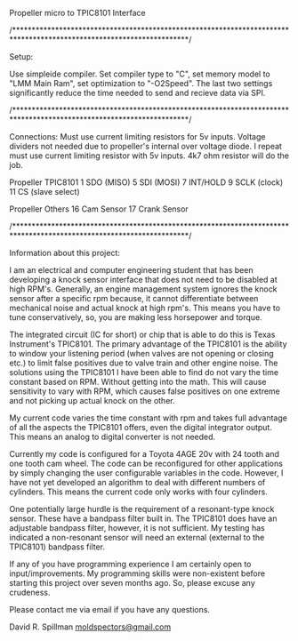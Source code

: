 Propeller micro to TPIC8101 Interface

/*********************************************************************************************************************/

Setup:

Use simpleide compiler.  Set compiler type to "C", set memory model to "LMM Main Ram", set optimization to 
"-O2Speed".  The last two settings significantly reduce the time needed to send and recieve data via SPI.

/*********************************************************************************************************************/

Connections: Must use current limiting resistors for 5v inputs.  Voltage dividers not needed due to propeller's 
internal over voltage diode.  I repeat must use current limiting resistor with 5v inputs.  4k7 ohm resistor will 
do the job.

Propeller             TPIC8101
1                     SDO (MISO)
5                     SDI (MOSI)
7                     INT/HOLD
9                     SCLK (clock)
11                    CS (slave select)

Propeller             Others
16                    Cam Sensor
17                    Crank Sensor

/*********************************************************************************************************************/


Information about this project:

I am an electrical and computer engineering student that has been developing a knock sensor interface that does 
not need to be disabled at high RPM's.  Generally, an engine management system ignores the knock sensor after a 
specific rpm because, it cannot differentiate between mechanical noise and actual knock at high rpm's.  This 
means you have to tune conservatively, so, you are making less horsepower and torque.

The integrated circuit (IC for short) or chip that is able to do this is Texas Instrument's TPIC8101.  The primary 
advantage of the TPIC8101 is the ability to window your listening period (when valves are not opening or closing etc.) 
to limit false positives due to valve train and other engine noise.  The solutions using the TPIC8101 I have been able 
to find do not vary the time constant based on RPM.  Without getting into the math.  This will cause sensitivity to 
vary with RPM, which causes false positives on one extreme and not picking up actual knock on the other.

My current code varies the time constant with rpm and takes full advantage of all the aspects the TPIC8101 offers, 
even the digital integrator output.  This means an analog to digital converter is not needed.  

Currently my code is configured for a Toyota 4AGE 20v with 24 tooth and one tooth cam wheel.  The code can be 
reconfigured for other applications by simply changing the user configurable variables in the code.  However, I 
have not yet developed an algorithm to deal with different numbers of cylinders.  This means the current code only 
works with four cylinders.

One potentially large hurdle is the requirement of a resonant-type knock sensor.  These have a bandpass filter built 
in.  The TPIC8101 does have an adjustable bandpass filter, however, it is not sufficient.  My testing has indicated a 
non-resonant sensor will need an external (external to the TPIC8101) bandpass filter.

If any of you have programming experience I am certainly open to input/improvements.  My programming skills were 
non-existent before starting this project over seven months ago.  So, please excuse any crudeness.

Please contact me via email if you have any questions.

David R. Spillman
moldspectors@gmail.com
